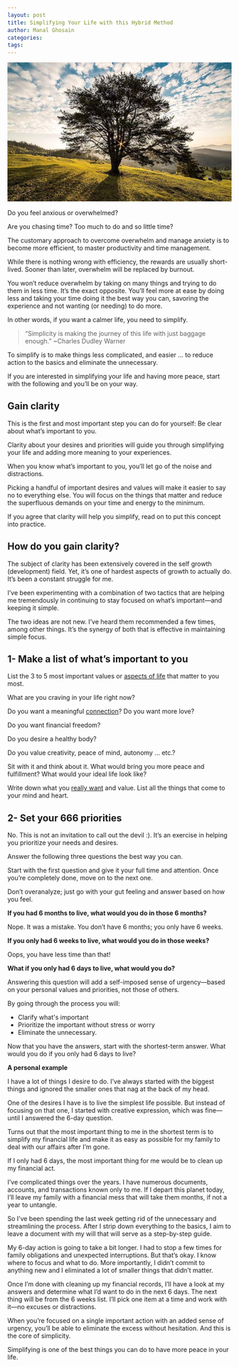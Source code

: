 ```yaml
---
layout: post
title: Simplifying Your Life with this Hybrid Method
author: Manal Ghosain
categories:
tags:
---
```


![Tree](/images/tree.jpg)

Do you feel anxious or overwhelmed?

Are you chasing time? Too much to do and so little time?

The customary approach to overcome overwhelm and manage anxiety is to become more efficient, to master productivity and time management.

While there is nothing wrong with efficiency, the rewards are usually short-lived. Sooner than later, overwhelm will be replaced by burnout.

You won’t reduce overwhelm by taking on many things and trying to do them in less time. It’s the exact opposite. You’ll feel more at ease by doing less and taking your time doing it the best way you can, savoring the experience and not wanting (or needing) to do more.

In other words, if you want a calmer life, you need to simplify.

> “Simplicity is making the journey of this life with just baggage enough.” ~Charles Dudley Warner

To simplify is to make things less complicated, and easier … to reduce action to the basics and eliminate the unnecessary. 

If you are interested in simplifying your life and having more peace, start with the following and you’ll be on your way. 

## Gain clarity

This is the first and most important step you can do for yourself: Be clear about what’s important to you.

Clarity about your desires and priorities will guide you through simplifying your life and adding more meaning to your experiences.

When you know what’s important to you, you’ll let go of the noise and distractions.

Picking a handful of important desires and values will make it easier to say no to everything else. You will focus on the things that matter and reduce the superfluous demands on your time and energy to the minimum.

If you agree that clarity will help you simplify, read on to put this concept into practice.

## How do you gain clarity?

The subject of clarity has been extensively covered in the self growth (development) field. Yet, it’s one of hardest aspects of growth to actually do. It’s been a constant struggle for me.

I’ve been experimenting with a combination of two tactics that are helping me tremendously in continuing to stay focused on what’s important—and keeping it simple.

The two ideas are not new. I’ve heard them recommended a few times, among other things. It’s the synergy of both that is effective in maintaining simple focus.

## 1- Make a list of what’s important to you

List the 3 to 5 most important values or [aspects of life](/who-are-you-12-questions-to-uncover-your-turth/) that matter to you most. 

What are you craving in your life right now?

Do you want a meaningful [connection](/regrets-of-the-dying-and-what-we-can-learn/)? Do you want more love? 

Do you want financial freedom? 

Do you desire a healthy body? 

Do you value creativity, peace of mind, autonomy … etc.? 

Sit with it and think about it. What would bring you more peace and fulfillment? What would your ideal life look like? 

Write down what you [really want](/allow-yourself-to-dream/) and value. List all the things that come to your mind and heart. 

## 2- Set your 666 priorities

No. This is not an invitation to call out the devil :). It’s an exercise in helping you prioritize your needs and desires. 

Answer the following three questions the best way you can. 

Start with the first question and give it your full time and attention. Once you’re completely done, move on to the next one. 

Don’t overanalyze; just go with your gut feeling and answer based on how you feel. 

**If you had 6 months to live, what would you do in those 6 months?** 

Nope. It was a mistake. You don’t have 6 months; you only have 6 weeks. 

**If you only had 6 weeks to live, what would you do in those weeks?** 

Oops, you have less time than that! 

**What if you only had 6 days to live, what would you do?** 

Answering this question will add a self-imposed sense of urgency—based on your personal values and priorities, not those of others. 

By going through the process you will: 

  * Clarify what's important
  * Prioritize the important without stress or worry
  * Eliminate the unnecessary.

Now that you have the answers, start with the shortest-term answer. What would you do if you only had 6 days to live? 

**A personal example** 

I have a lot of things I desire to do. I’ve always started with the biggest things and ignored the smaller ones that nag at the back of my head.

One of the desires I have is to live the simplest life possible. But instead of focusing on that one, I started with creative expression, which was fine—until I answered the 6-day question.

Turns out that the most important thing to me in the shortest term is to simplify my financial life and make it as easy as possible for my family to deal with our affairs after I’m gone.

If I only had 6 days, the most important thing for me would be to clean up my financial act.

I’ve complicated things over the years. I have numerous documents, accounts, and transactions known only to me. If I depart this planet today, I’ll leave my family with a financial mess that will take them months, if not a year to untangle.

So I’ve been spending the last week getting rid of the unnecessary and streamlining the process. After I strip down everything to the basics, I aim to leave a document with my will that will serve as a step-by-step guide.

My 6-day action is going to take a bit longer. I had to stop a few times for family obligations and unexpected interruptions. But that’s okay. I know where to focus and what to do. More importantly, I didn’t commit to anything new and I eliminated a lot of smaller things that didn’t matter.

Once I’m done with cleaning up my financial records, I’ll have a look at my answers and determine what I’d want to do in the next 6 days. The next thing will be from the 6 weeks list. I’ll pick one item at a time and work with it—no excuses or distractions.

When you’re focused on a single important action with an added sense of urgency, you’ll be able to eliminate the excess without hesitation. And this is the core of simplicity.

Simplifying is one of the best things you can do to have more peace in your life.